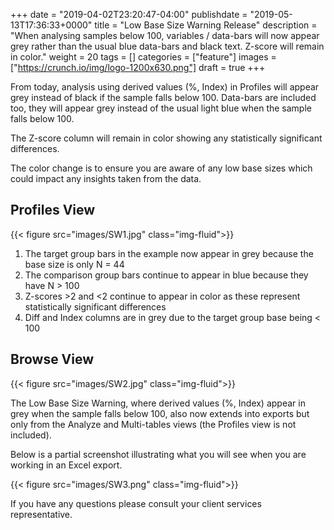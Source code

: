 +++
date = "2019-04-02T23:20:47-04:00"
publishdate = "2019-05-13T17:36:33+0000"
title = "Low Base Size Warning Release"
description = "When analysing samples below 100, variables / data-bars will now appear grey rather than the usual blue data-bars and black text. Z-score will remain in color."
weight = 20
tags = []
categories = ["feature"]
images = ["https://crunch.io/img/logo-1200x630.png"]
draft = true
+++

From today, analysis using derived values (%, Index) in Profiles will appear grey instead of black if the sample falls below 100. Data-bars are included too, they will appear grey instead of the usual light blue when the sample falls below 100. 

The Z-score column will remain in color showing any statistically significant differences.

The color change is to ensure you are aware of any low base sizes which could impact any insights taken from the data.

## Profiles View
{{< figure src="images/SW1.jpg" class="img-fluid">}}
<figcaption>

1.    The target group bars in the example now appear in grey because the base size is only N = 44
2.    The comparison group bars continue to appear in blue because they have N > 100
3.    Z-scores >2 and <2 continue to appear in color as these represent statistically significant differences
4.    Diff and Index columns are in grey due to the target group base being < 100

</figcaption>

## Browse View
{{< figure src="images/SW2.jpg" class="img-fluid">}}


The Low Base Size Warning, where derived values (%, Index) appear in grey when the sample falls below 100, also now extends into exports but only from the Analyze and Multi-tables views (the Profiles view is not included).   

Below is a partial screenshot illustrating what you will see when you are working in an Excel export.

{{< figure src="images/SW3.png" class="img-fluid">}}


If you have any questions please consult your client services representative.
 
